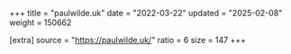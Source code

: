 +++
title = "paulwilde.uk"
date = "2022-03-22"
updated = "2025-02-08"
weight = 150662

[extra]
source = "https://paulwilde.uk/"
ratio = 6
size = 147
+++
